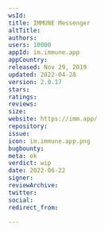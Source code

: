 ```yaml
---
wsId: 
title: IMMUNE Messenger
altTitle: 
authors: 
users: 10000
appId: im.immune.app
appCountry: 
released: Nov 29, 2019
updated: 2022-04-28
version: 2.0.17
stars: 
ratings: 
reviews: 
size: 
website: https://imm.app/
repository: 
issue: 
icon: im.immune.app.png
bugbounty: 
meta: ok
verdict: wip
date: 2022-06-22
signer: 
reviewArchive: 
twitter: 
social: 
redirect_from: 

---
```


